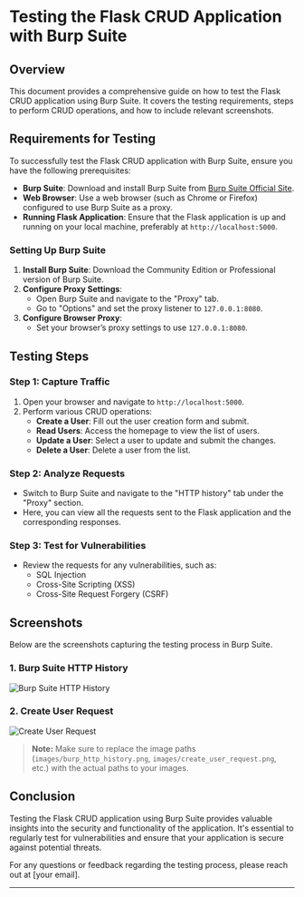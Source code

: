 # Testing the Flask CRUD Application with Burp Suite

## Overview
This document provides a comprehensive guide on how to test the Flask CRUD application using Burp Suite. It covers the testing requirements, steps to perform CRUD operations, and how to include relevant screenshots.

## Requirements for Testing
To successfully test the Flask CRUD application with Burp Suite, ensure you have the following prerequisites:

- **Burp Suite**: Download and install Burp Suite from [Burp Suite Official Site](https://portswigger.net/burp).
- **Web Browser**: Use a web browser (such as Chrome or Firefox) configured to use Burp Suite as a proxy.
- **Running Flask Application**: Ensure that the Flask application is up and running on your local machine, preferably at `http://localhost:5000`.

### Setting Up Burp Suite
1. **Install Burp Suite**: Download the Community Edition or Professional version of Burp Suite.
2. **Configure Proxy Settings**:
   - Open Burp Suite and navigate to the "Proxy" tab.
   - Go to "Options" and set the proxy listener to `127.0.0.1:8080`.
3. **Configure Browser Proxy**:
   - Set your browser’s proxy settings to use `127.0.0.1:8080`.

## Testing Steps
### Step 1: Capture Traffic
1. Open your browser and navigate to `http://localhost:5000`.
2. Perform various CRUD operations:
   - **Create a User**: Fill out the user creation form and submit.
   - **Read Users**: Access the homepage to view the list of users.
   - **Update a User**: Select a user to update and submit the changes.
   - **Delete a User**: Delete a user from the list.

### Step 2: Analyze Requests
- Switch to Burp Suite and navigate to the "HTTP history" tab under the "Proxy" section.
- Here, you can view all the requests sent to the Flask application and the corresponding responses.

### Step 3: Test for Vulnerabilities
- Review the requests for any vulnerabilities, such as:
  - SQL Injection
  - Cross-Site Scripting (XSS)
  - Cross-Site Request Forgery (CSRF)

## Screenshots
Below are the screenshots capturing the testing process in Burp Suite.

### 1. Burp Suite HTTP History
![Burp Suite HTTP History](Screenshot(50).png.png)

### 2. Create User Request
![Create User Request](Screenshot(51).png.png)



> **Note:** Make sure to replace the image paths (`images/burp_http_history.png`, `images/create_user_request.png`, etc.) with the actual paths to your images.

## Conclusion
Testing the Flask CRUD application using Burp Suite provides valuable insights into the security and functionality of the application. It's essential to regularly test for vulnerabilities and ensure that your application is secure against potential threats.

For any questions or feedback regarding the testing process, please reach out at [your email].

---
